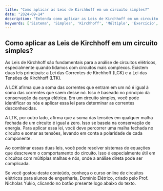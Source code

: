```yaml
---
title: "Como aplicar as Leis de Kirchhoff em um circuito simples?"
date: "2024-09-14"
description: "Entenda como aplicar as Leis de Kirchhoff em um circuito simples e resolva exercícios com confiança."
keywords: ['Sistema', 'Simples', 'Kirchhoff', 'Múltiplo', 'Exercício', 'Circuito', 'paralelo']
---
```


## Como aplicar as Leis de Kirchhoff em um circuito simples?

As Leis de Kirchhoff são fundamentais para a análise de circuitos elétricos, especialmente quando lidamos com circuitos mais complexos. Existem duas leis principais: a Lei das Correntes de Kirchhoff (LCK) e a Lei das Tensões de Kirchhoff (LTK).

A LCK afirma que a soma das correntes que entram em um nó é igual à soma das correntes que saem desse nó. Isso é baseado no princípio da conservação da carga elétrica. Em um circuito simples, você pode identificar os nós e aplicar essa lei para determinar as correntes desconhecidas.

A LTK, por outro lado, afirma que a soma das tensões em qualquer malha fechada de um circuito é igual a zero. Isso se baseia na conservação de energia. Para aplicar essa lei, você deve percorrer uma malha fechada no circuito e somar as tensões, levando em conta a polaridade de cada componente.

Ao combinar essas duas leis, você pode resolver sistemas de equações que descrevem o comportamento do circuito. Isso é especialmente útil em circuitos com múltiplas malhas e nós, onde a análise direta pode ser complicada.

Se você gostou deste conteúdo, conheça o curso online de circuitos elétricos para alunos de engenharia, Domínio Elétrico, criado pelo Prof. Nicholas Yukio, clicando no botão presente logo abaixo do texto.
